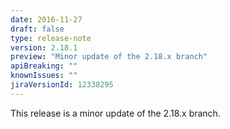 ```yaml
---
date: 2016-11-27
draft: false 
type: release-note
version: 2.18.1
preview: "Minor update of the 2.18.x branch"
apiBreaking: ""
knownIssues: ""
jiraVersionId: 12338295
---
```


This release is a minor update of the 2.18.x branch.
